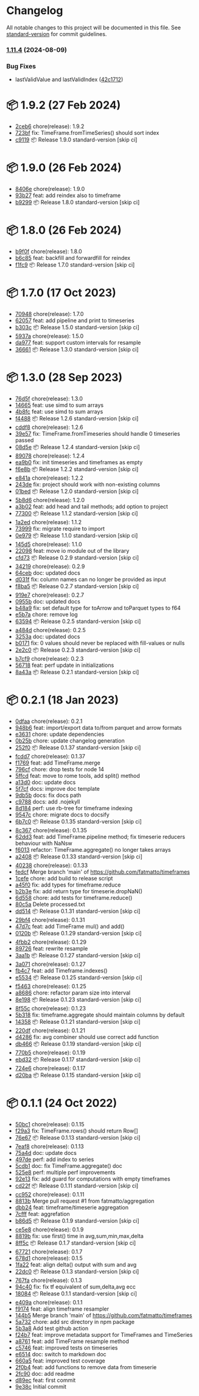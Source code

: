 # Changelog

All notable changes to this project will be documented in this file. See [standard-version](https://github.com/conventional-changelog/standard-version) for commit guidelines.

### [1.11.4](https://github.com/fatmatto/timeframes/compare/v1.11.2...v1.11.4) (2024-08-09)


### Bug Fixes

* lastValidValue and lastValidIndex ([42c1712](https://github.com/fatmatto/timeframes/commit/42c1712558148b75070fbebd80b65fdeb8fdd3f6))

# 📦 1.9.2 (27 Feb 2024)
- [2ceb6](https://github.com/fatmatto/timeframes/commit/2ceb64abdc2b154004eef1b7b3b790e658058159)  chore(release): 1.9.2
- [723bf](https://github.com/fatmatto/timeframes/commit/723bfb8c7d7281b718235aacc3f06477fc7072d3)  fix: TimeFrame.fromTimeSeries() should sort index
- [c9119](https://github.com/fatmatto/timeframes/commit/c9119536e1508bb25aa371971252eaf084cec094)  📦 Release 1.9.0 standard-version [skip ci]
# 📦 1.9.0 (26 Feb 2024)
- [8406e](https://github.com/fatmatto/timeframes/commit/8406ebbfa0210db43bdcc8c4d80fbbc7918ceb59)  chore(release): 1.9.0
- [93b27](https://github.com/fatmatto/timeframes/commit/93b272db00365821c6b18a5c03dbecaafdd30d79)  feat: add reindex also to timeframe
- [b9299](https://github.com/fatmatto/timeframes/commit/b92991d2ee5339fa89ace1a5c58fc5c583af40d1)  📦 Release 1.8.0 standard-version [skip ci]
# 📦 1.8.0 (26 Feb 2024)
- [b9f0f](https://github.com/fatmatto/timeframes/commit/b9f0f33dfddee2e28808ef0ac5a50d7bffa30e91)  chore(release): 1.8.0
- [b6c85](https://github.com/fatmatto/timeframes/commit/b6c859705ec23a44a202b7880842dd40d984df79)  feat: backfill and forwardfill for reindex
- [f1fc9](https://github.com/fatmatto/timeframes/commit/f1fc96e84cecfe066310ac53946d5c2b108e2534)  📦 Release 1.7.0 standard-version [skip ci]
# 📦 1.7.0 (17 Oct 2023)
- [70948](https://github.com/fatmatto/timeframes/commit/709489c44a21064f344e95a75bc9c3ba32675f1d)  chore(release): 1.7.0
- [62057](https://github.com/fatmatto/timeframes/commit/620571745a8d884c45f5d9bc5a83d0aaa08f11af)  feat: add pipeline and print to timeseries
- [b303c](https://github.com/fatmatto/timeframes/commit/b303cb9210ad7fd0ce99c6b0945aee33468e2ea4)  📦 Release 1.5.0 standard-version [skip ci]
- [5937a](https://github.com/fatmatto/timeframes/commit/5937a4903d9e16ff70cd62f5d71a3751df4feb7d)  chore(release): 1.5.0
- [da977](https://github.com/fatmatto/timeframes/commit/da9773cc8bad7a41f7c4cf82722c9311ebe62d34)  feat: support custom intervals for resample
- [36661](https://github.com/fatmatto/timeframes/commit/36661bcfaa7d39d8c36be7df0c8a163d0905d65f)  📦 Release 1.3.0 standard-version [skip ci]
# 📦 1.3.0 (28 Sep 2023)
- [76d5f](https://github.com/fatmatto/timeframes/commit/76d5ff171fc1387eeff319136cf18b03a32b2ba4)  chore(release): 1.3.0
- [14665](https://github.com/fatmatto/timeframes/commit/146650d28a77b70ad0c3b908770cd7f7fa697553)  feat: use simd to sum arrays
- [4b8fc](https://github.com/fatmatto/timeframes/commit/4b8fc6f42e427bd4aa2a3cc95697cdc7aba3bb2e)  feat: use simd to sum arrays
- [f4488](https://github.com/fatmatto/timeframes/commit/f4488ddd6071d2a670330c88868973de20f6fc22)  📦 Release 1.2.6 standard-version [skip ci]
- [cddf8](https://github.com/fatmatto/timeframes/commit/cddf8d550b2ada966a622b41867a88397d79c116)  chore(release): 1.2.6
- [39e57](https://github.com/fatmatto/timeframes/commit/39e573149e0060caca91f5f62d7e88dde19535e1)  fix: TimeFrame.fromTimeseries should handle 0 timeseries passed
- [08d5e](https://github.com/fatmatto/timeframes/commit/08d5e9019f5982d0d76de94e48a7c0e6594528bd)  📦 Release 1.2.4 standard-version [skip ci]
- [89078](https://github.com/fatmatto/timeframes/commit/89078323134f7ee6b3d39efe9fe885aca5445b87)  chore(release): 1.2.4
- [ea9b0](https://github.com/fatmatto/timeframes/commit/ea9b014bfd9542d8d1499150044b78bcffbedf8e)  fix: init timeseries and timeframes as empty
- [f6e8b](https://github.com/fatmatto/timeframes/commit/f6e8b0bc758d851a13124b5385f75eceb5362dab)  📦 Release 1.2.2 standard-version [skip ci]
- [e841a](https://github.com/fatmatto/timeframes/commit/e841a8c8069b614a89df820a7767c50086861228)  chore(release): 1.2.2
- [243de](https://github.com/fatmatto/timeframes/commit/243de568fc9aa5a2b0670eaa1b43092fc1fffe8b)  fix: project should work with non-existing columns
- [01bed](https://github.com/fatmatto/timeframes/commit/01bed3aa373f421a98deef4dd624b57697813a7b)  📦 Release 1.2.0 standard-version [skip ci]
- [5b8d6](https://github.com/fatmatto/timeframes/commit/5b8d6d971bf30531d82501f7336a56248b68d2b3)  chore(release): 1.2.0
- [a3b02](https://github.com/fatmatto/timeframes/commit/a3b0234a94be3e5464c5480db7d68c3ce55cc78a)  feat: add head and tail methods; add option to project
- [77300](https://github.com/fatmatto/timeframes/commit/77300040d7da906c45247994920c2cb265fafe39)  📦 Release 1.1.2 standard-version [skip ci]
- [1a2ed](https://github.com/fatmatto/timeframes/commit/1a2edf73b608a0a47a5f58bcd88c90cc2859e5ef)  chore(release): 1.1.2
- [73999](https://github.com/fatmatto/timeframes/commit/73999f66018642bdea7b52d8b4906ec533ea4a04)  fix: migrate require to import
- [0e979](https://github.com/fatmatto/timeframes/commit/0e9799c164a249795bc043a8830aab3aab85b833)  📦 Release 1.1.0 standard-version [skip ci]
- [145d5](https://github.com/fatmatto/timeframes/commit/145d58208ffc177a80bc480b75e73aeb1a625f54)  chore(release): 1.1.0
- [22098](https://github.com/fatmatto/timeframes/commit/22098bea08f6a536a68f5844b90826aa9db765d6)  feat: move io module out of the library
- [cfd73](https://github.com/fatmatto/timeframes/commit/cfd73db15ead2732256b91f5d5b0016cceec42d9)  📦 Release 0.2.9 standard-version [skip ci]
- [34219](https://github.com/fatmatto/timeframes/commit/3421928a291923da990c471b4dfd39509528d9e3)  chore(release): 0.2.9
- [64ceb](https://github.com/fatmatto/timeframes/commit/64ceb9624e06b701d5ede43c5bb47300423ad5a9)  doc: updated docs
- [d031f](https://github.com/fatmatto/timeframes/commit/d031f43a04a3ba12b071dc3972f576fab9ec4867)  fix: column names can no longer be provided as input
- [f8ba5](https://github.com/fatmatto/timeframes/commit/f8ba5744ed9da210e7cfcd463364d808e7b1ac64)  📦 Release 0.2.7 standard-version [skip ci]
- [919e7](https://github.com/fatmatto/timeframes/commit/919e79067fb6e20679a56806ce166ba6e2aca6a7)  chore(release): 0.2.7
- [0955b](https://github.com/fatmatto/timeframes/commit/0955bae7a5cee201d18f971ea7534d530128250c)  doc: updated docs
- [b48a9](https://github.com/fatmatto/timeframes/commit/b48a9778cf21e9e9a67078dbb2f900d9ec28bbe8)  fix: set default type for toArrow and toParquet types to f64
- [e5b7a](https://github.com/fatmatto/timeframes/commit/e5b7a9219a95d809c95047d52199af3a0d8b6980)  chore: remove log
- [63594](https://github.com/fatmatto/timeframes/commit/635945795047946cfe6e20c39014914e7051a5b0)  📦 Release 0.2.5 standard-version [skip ci]
- [a484d](https://github.com/fatmatto/timeframes/commit/a484d86c6eb96d7deb13062113959b76f9e42de4)  chore(release): 0.2.5
- [3253a](https://github.com/fatmatto/timeframes/commit/3253adeec966de1aa68053bff3de1d93fb7f9cf9)  doc: updated docs
- [b0171](https://github.com/fatmatto/timeframes/commit/b0171ae98149e43f58e9092f273f4fecc40c298c)  fix: 0 values should never be replaced with fill-values or nulls
- [2e2c0](https://github.com/fatmatto/timeframes/commit/2e2c065881487ee1694f00eab6494db4c2821162)  📦 Release 0.2.3 standard-version [skip ci]
- [b7cf9](https://github.com/fatmatto/timeframes/commit/b7cf90390f32d00bebd1a355106224a5a9603b44)  chore(release): 0.2.3
- [56718](https://github.com/fatmatto/timeframes/commit/56718fa19cfab0848ea311a1b670ff9525d2c7bb)  feat: perf update in initializations
- [8a43a](https://github.com/fatmatto/timeframes/commit/8a43ad4b1df6f25bdb2368adfe8a432ab006ff6c)  📦 Release 0.2.1 standard-version [skip ci]
# 📦 0.2.1 (18 Jan 2023)
- [0dfaa](https://github.com/fatmatto/timeframes/commit/0dfaaaabd28cd9b70410071b626fd70d7a16afb0)  chore(release): 0.2.1
- [948b6](https://github.com/fatmatto/timeframes/commit/948b6417b4c41f23f6ced93f96616fdafafcc9a7)  feat: import/export data to/from parquet and arrow formats
- [e3631](https://github.com/fatmatto/timeframes/commit/e36316506db44f8e2130ac577a78b5a264ce2af1)  chore: update dependencies
- [0b25b](https://github.com/fatmatto/timeframes/commit/0b25b617214d3e1ddf0c06ff28c90ec9f1240d4d)  chore: update changelog generation
- [252f0](https://github.com/fatmatto/timeframes/commit/252f02668fe0b72e1a46fd275eec66e6060ad174)  📦 Release 0.1.37 standard-version [skip ci]
- [fcdd7](https://github.com/fatmatto/timeframes/commit/fcdd7973eaaa8006b3fbff20868c972025457011)  chore(release): 0.1.37
- [f1769](https://github.com/fatmatto/timeframes/commit/f1769b92e7153973bb6ee6e732fc9c57e302d8b3)  feat: add TimeFrame.merge
- [796cf](https://github.com/fatmatto/timeframes/commit/796cf3319bc2a133ae1d7cc506f2761dd4da7821)  chore: drop tests for node 14
- [5ffcd](https://github.com/fatmatto/timeframes/commit/5ffcd3cb60b17f37665f7bafa1d78cb04852f000)  feat: move to rome tools, add split() method
- [a13d0](https://github.com/fatmatto/timeframes/commit/a13d04156cdad193c62fc8353702bef478024b36)  doc: update docs
- [5f7cf](https://github.com/fatmatto/timeframes/commit/5f7cf594f75efc62d2578728a1f18c9fb28b2982)  docs: improve doc template
- [9db5b](https://github.com/fatmatto/timeframes/commit/9db5b379c421a8551af82ef3eef9824d6a2ecce0)  docs: fix docs path
- [c9788](https://github.com/fatmatto/timeframes/commit/c9788f9d07a4d7cf4b4bdc3961de79cac168af24)  docs: add .nojekyll
- [8d184](https://github.com/fatmatto/timeframes/commit/8d18461696a5620bfa518fdf74bb16737ae39f22)  perf: use rb-tree for timeframe indexing
- [9547c](https://github.com/fatmatto/timeframes/commit/9547cdbd21da915d81e3315df4404e8424a7d957)  chore: migrate docs to docsify
- [6b7c0](https://github.com/fatmatto/timeframes/commit/6b7c0c9ee23f3a588cc97e35205f2a94e65ac0ba)  📦 Release 0.1.35 standard-version [skip ci]
- [8c367](https://github.com/fatmatto/timeframes/commit/8c367b565436e3f908bc9ba2f05f08132a90802f)  chore(release): 0.1.35
- [62dd3](https://github.com/fatmatto/timeframes/commit/62dd3016b6cb0d2468a2f244291e7c095d7ad678)  feat: add TimeFrame.pipeline method; fix timeserie reducers behaviour with NaNsw
- [f6013](https://github.com/fatmatto/timeframes/commit/f601353bebc459db53d2625ca6a0f9b56d62b923)  refactor: TimeFrame.aggregate() no longer takes arrays
- [a2408](https://github.com/fatmatto/timeframes/commit/a24080727cf00bd6848c1430c424bc052d1b9e67)  📦 Release 0.1.33 standard-version [skip ci]
- [40238](https://github.com/fatmatto/timeframes/commit/4023842ea5c5c32b095a68175ab75aa6135d5cb4)  chore(release): 0.1.33
- [fedcf](https://github.com/fatmatto/timeframes/commit/fedcf3aac07794a7f5e3951ee35479ed19b7001f)  Merge branch 'main' of https://github.com/fatmatto/timeframes
- [1cefe](https://github.com/fatmatto/timeframes/commit/1cefe356b46ba08f618b721d31f383eb8f297638)  chore: add build to release script
- [a45f0](https://github.com/fatmatto/timeframes/commit/a45f050e65121783d14f299b4445efb0baa229a7)  fix: add types for timeframe.reduce
- [b2b3e](https://github.com/fatmatto/timeframes/commit/b2b3e424dcfd71314bfdde1140d83689a88ca018)  fix: add return type for timeserie.dropNaN()
- [6d558](https://github.com/fatmatto/timeframes/commit/6d558e23d896eede29332f15fd99eb4ad6906539)  chore: add tests for timeframe.reduce()
- [80c5a](https://github.com/fatmatto/timeframes/commit/80c5a2f2a1da2ae180441fdd9ebbf81ea09a16d0)  Delete processed.txt
- [dd514](https://github.com/fatmatto/timeframes/commit/dd51437b043b5b3b82586dd10fae5a4aaff4e0eb)  📦 Release 0.1.31 standard-version [skip ci]
- [29bf4](https://github.com/fatmatto/timeframes/commit/29bf4887541ba1b785c6c7b4b5ba3f932c85cb04)  chore(release): 0.1.31
- [47d7c](https://github.com/fatmatto/timeframes/commit/47d7ce46a10f21ee8a6ea79db8d62cbd532c17ff)  feat: add TimeFrame mul() and add()
- [0120b](https://github.com/fatmatto/timeframes/commit/0120b6f6370f121895be0d48d8f66ba2aa525fa3)  📦 Release 0.1.29 standard-version [skip ci]
- [4fbb2](https://github.com/fatmatto/timeframes/commit/4fbb2743d92114bfd71a3209649aec7f73cd84e4)  chore(release): 0.1.29
- [89726](https://github.com/fatmatto/timeframes/commit/89726077b373304b8d37105ba5fa359748b7d7ad)  feat: rewrite resample
- [3aa1b](https://github.com/fatmatto/timeframes/commit/3aa1bce133fc77785a7eff694205bd9af1f8dd45)  📦 Release 0.1.27 standard-version [skip ci]
- [3a071](https://github.com/fatmatto/timeframes/commit/3a071252bfe8d208afd851feb0cd2e3cba662994)  chore(release): 0.1.27
- [fb4c7](https://github.com/fatmatto/timeframes/commit/fb4c7d348cd67bb44823e5430a5b34986b4dd0cc)  feat: add Timeframe.indexes()
- [e5534](https://github.com/fatmatto/timeframes/commit/e5534daa49bb13326b198665334f0910e037657f)  📦 Release 0.1.25 standard-version [skip ci]
- [f5463](https://github.com/fatmatto/timeframes/commit/f5463610ea5543be29aff1a550494670c70f7e0a)  chore(release): 0.1.25
- [a8686](https://github.com/fatmatto/timeframes/commit/a868628c23cbdeb8e80e00956f53dd6a6ba0c710)  chore: refactor param size into interval
- [8e198](https://github.com/fatmatto/timeframes/commit/8e1985a8fa98b331b1c6432f1d1954025c8f11f9)  📦 Release 0.1.23 standard-version [skip ci]
- [8f55c](https://github.com/fatmatto/timeframes/commit/8f55c5aa1b149be05b049daa657fa19bed2db9aa)  chore(release): 0.1.23
- [5b318](https://github.com/fatmatto/timeframes/commit/5b318e571b205bac0f6fe04adbed34748b5e946e)  fix: timeframe.aggregate should maintain columns by default
- [14358](https://github.com/fatmatto/timeframes/commit/14358553d4d396c8a09f0fccc24bcea7c74929ea)  📦 Release 0.1.21 standard-version [skip ci]
- [220df](https://github.com/fatmatto/timeframes/commit/220df6e85c90cbd893ecb87c3331295f472ede34)  chore(release): 0.1.21
- [d4286](https://github.com/fatmatto/timeframes/commit/d428609b9a066518fcf2f8668f97ce693da6f75f)  fix: avg combiner should use correct add function
- [db466](https://github.com/fatmatto/timeframes/commit/db46625b9d8b07788a1872b1815864688c3fc366)  📦 Release 0.1.19 standard-version [skip ci]
- [770b5](https://github.com/fatmatto/timeframes/commit/770b58a8130e9e5c55bcb9cc46c3111c872e6321)  chore(release): 0.1.19
- [ebd32](https://github.com/fatmatto/timeframes/commit/ebd3213ab99057f164f0c997f00023163127ee33)  📦 Release 0.1.17 standard-version [skip ci]
- [724e6](https://github.com/fatmatto/timeframes/commit/724e630b6db8932f92ba8a6fccbbf2a8e105b816)  chore(release): 0.1.17
- [d20ba](https://github.com/fatmatto/timeframes/commit/d20ba6262105d6230b881452899ffa08f14082c7)  📦 Release 0.1.15 standard-version [skip ci]
# 📦 0.1.1 (24 Oct 2022)
- [50bc1](https://github.com/fatmatto/timeframes/commit/50bc17c691167c48999023ee6a98a3bde5d1bd93)  chore(release): 0.1.15
- [f29a3](https://github.com/fatmatto/timeframes/commit/f29a3cd0e463d65f9156f80013ffebf0a2c3d2ca)  fix: TimeFrame.rows() should return Row[]
- [76e67](https://github.com/fatmatto/timeframes/commit/76e67e2c5e9d9e773cf52cbbb507105c324bce6c)  📦 Release 0.1.13 standard-version [skip ci]
- [7eaf8](https://github.com/fatmatto/timeframes/commit/7eaf8365c0e1892a9ff74787fe29cb1958fdfe81)  chore(release): 0.1.13
- [75a4d](https://github.com/fatmatto/timeframes/commit/75a4d1d4880bf45adcc2ab14d7de1965bbe3bb4d)  doc: update docs
- [497de](https://github.com/fatmatto/timeframes/commit/497de104e03a90e4fb214aa2ad702a08fdba56b6)  perf: add index to series
- [5cdb1](https://github.com/fatmatto/timeframes/commit/5cdb1caf4d0355f44ec70694aefa0d27158adc90)  doc: fix TimeFrame.aggregate() doc
- [525e8](https://github.com/fatmatto/timeframes/commit/525e8f5951bb2b864fc2d6ec6ab0fb34405e8b2a)  perf: multiple perf improvements
- [92e13](https://github.com/fatmatto/timeframes/commit/92e131e6f5ba8ff485bf24982dd84f18c5ec1897)  fix: add guard for computations with empty timeframes
- [cd22f](https://github.com/fatmatto/timeframes/commit/cd22f769da23ccd8dece3e7486710a210359d025)  📦 Release 0.1.11 standard-version [skip ci]
- [cc952](https://github.com/fatmatto/timeframes/commit/cc9523d663094df014cf3c27cec5164ea8570b5d)  chore(release): 0.1.11
- [8813b](https://github.com/fatmatto/timeframes/commit/8813b80be3cbd6f2355dcb93291f26ce496228c5)  Merge pull request #1 from fatmatto/aggregation
- [dbb24](https://github.com/fatmatto/timeframes/commit/dbb249957f0b291c0a992b029da2cc28f0ce68a6)  feat: timeframe/timeserie aggregation
- [7cfff](https://github.com/fatmatto/timeframes/commit/7cfff8d05f6fcebdcee9a6ee19e96fc074b56b1d)  feat: aggrefation
- [b86d5](https://github.com/fatmatto/timeframes/commit/b86d57a4a7a4c64b62ffb7facde906838d90d139)  📦 Release 0.1.9 standard-version [skip ci]
- [ce5e8](https://github.com/fatmatto/timeframes/commit/ce5e83019eb66f29932eaf984abd035255c25d47)  chore(release): 0.1.9
- [8819b](https://github.com/fatmatto/timeframes/commit/8819b9be1be3aac3f2ce1a68c525ff0249ce927b)  fix: use first() time in avg,sum,min,max,delta
- [8ff5c](https://github.com/fatmatto/timeframes/commit/8ff5cacacc0712f25e95489811da1776bb9a2fe8)  📦 Release 0.1.7 standard-version [skip ci]
- [67721](https://github.com/fatmatto/timeframes/commit/67721472e41ac1c35a6bab5047223a7bd9ba7c34)  chore(release): 0.1.7
- [678d1](https://github.com/fatmatto/timeframes/commit/678d1bb6b416a050e9f244637ff7efea48f3b40d)  chore(release): 0.1.5
- [1fa22](https://github.com/fatmatto/timeframes/commit/1fa223acd821d8dd2014e3ac56d87ab9cc618b08)  feat: align delta() output with sum and avg
- [22dc0](https://github.com/fatmatto/timeframes/commit/22dc036273dfbd1bca6436e306e7689ffdb26ffa)  📦 Release 0.1.3 standard-version [skip ci]
- [767fa](https://github.com/fatmatto/timeframes/commit/767fa114eb91fdacef7413e3586e2ea9d7a0dafe)  chore(release): 0.1.3
- [94c40](https://github.com/fatmatto/timeframes/commit/94c40c3613901b438323d4b6f0d47dd9ee10bb7d)  fix: fix tf equivalent of sum,delta,avg ecc
- [18084](https://github.com/fatmatto/timeframes/commit/180844786646842abf7beab70f1f2b1fd2d6cead)  📦 Release 0.1.1 standard-version [skip ci]
- [e409a](https://github.com/fatmatto/timeframes/commit/e409ae318c9b7c34d335a96e48c6f5d86fc59dfa)  chore(release): 0.1.1
- [f9174](https://github.com/fatmatto/timeframes/commit/f9174ae9b9563c7091e20a35a6fda2ff5682926e)  feat: align timeframe resampler
- [144b5](https://github.com/fatmatto/timeframes/commit/144b57fffd4b7ae3e02850af46557eeaa820edea)  Merge branch 'main' of https://github.com/fatmatto/timeframes
- [5a732](https://github.com/fatmatto/timeframes/commit/5a732b10ee758db059a6663ba60aa1d3173d7b13)  chore: add src directory in npm package
- [5b3a8](https://github.com/fatmatto/timeframes/commit/5b3a82506cd54e5d2a7a3d41d932198571bd6b92)  Add test github action
- [f24b7](https://github.com/fatmatto/timeframes/commit/f24b7d5973c573d6152407d8ede028004915545f)  feat: improve metadata support for TimeFrames and TimeSeries
- [a8761](https://github.com/fatmatto/timeframes/commit/a8761d82c1e500b5348efc42770d05377e3f177e)  feat: add TimeFrame resample method
- [c5746](https://github.com/fatmatto/timeframes/commit/c5746af55cbc078fe7af061f5bc9ff4952672803)  feat: improved tests on timeseries
- [e6514](https://github.com/fatmatto/timeframes/commit/e65140f2c1cafe41fc03739b32b746b401e775fa)  doc: switch to markdown doc
- [660a5](https://github.com/fatmatto/timeframes/commit/660a552b34192126ecc207109e69599151d308b0)  feat: improved test coverage
- [2f0b4](https://github.com/fatmatto/timeframes/commit/2f0b49efe260b4dd35ee588f16ec94bf7e9d1269)  feat: add functions to remove data from timeserie
- [2fc90](https://github.com/fatmatto/timeframes/commit/2fc9033ce8a2a8cf719747381985a11a1e36edbe)  doc: add readme
- [d89ec](https://github.com/fatmatto/timeframes/commit/d89ec825893c1e4d5f963063127dcba571d17186)  feat: first commit
- [9e38c](https://github.com/fatmatto/timeframes/commit/9e38c04404e489a4a4a95da0db2bcfb1ebe155ae)  Initial commit
